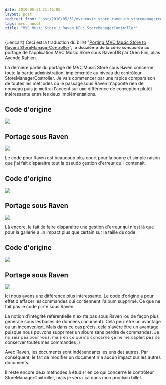 ```yaml
---
date: 2010-05-31 21:46:00
layout: post
redirect_from: "post/2010/05/31/mvc-music-store-raven-db-storemanagercontroller"
tags: mvc, nosql
title: "MVC Music Store / Raven DB : StoreManagerController"
---
```


{:.encart}
Ceci est la traduction du billet "[Porting MVC Music Store to Raven: StoreManagerController](http://ayende.com/Blog/archive/2010/05/29/porting-mvc-music-store-to-raven-storemanagercontroller.aspx)", le
douzième de la série consacrée au portage de l'application MVC Music Store sous
RavenDB par Oren Eini, alias Ayende Rahien.

La dernière partie du portage de MVC Music Store sous Raven concerne toute
la partie administration, implémentée au niveau du contrôleur
StoreManagerController. Je vais commencer par une rapide comparaison de toutes
les méthodes où le passage sous Raven n'apporte rien de nouveau puis je mettrai
l'accent sur une différence de conception plutôt intéressante entre les deux
implémentations.

## Code d'origine

![](http://ayende.com/Blog/images/ayende_com/Blog/WindowsLiveWriter/PortingMVCMusicStoretoRavenStoreManagerC_DCF0/image_thumb.png)

## Portage sous Raven

![](http://ayende.com/Blog/images/ayende_com/Blog/WindowsLiveWriter/PortingMVCMusicStoretoRavenStoreManagerC_DCF0/image_thumb_1.png)

Le code pour Raven est beaucoup plus court pour la bonne et simple raison
que j'ai fait disparaitre tout la pseudo gestion d'erreur qu'il contenait.

## Code d'origine

![](http://ayende.com/Blog/images/ayende_com/Blog/WindowsLiveWriter/PortingMVCMusicStoretoRavenStoreManagerC_DCF0/image_thumb_5.png)

## Portage sous Raven

![](http://ayende.com/Blog/images/ayende_com/Blog/WindowsLiveWriter/PortingMVCMusicStoretoRavenStoreManagerC_DCF0/image_thumb_6.png)

Là encore, le fait de faire disparaitre une gestion d'erreur qui n'est là
que pour la gallerie a un impact plus que certain sur la taille du code.

## Code d'origine

![](http://ayende.com/Blog/images/ayende_com/Blog/WindowsLiveWriter/PortingMVCMusicStoretoRavenStoreManagerC_DCF0/image_thumb_7.png)

## Portage sous Raven

![](http://ayende.com/Blog/images/ayende_com/Blog/WindowsLiveWriter/PortingMVCMusicStoretoRavenStoreManagerC_DCF0/image_thumb_8.png)

Ici nous avons une différence plus intéressante. Le code d'origine a pour
effet d'effacer les commandes qui contiennent l'album supprimé. Ce que ne fait
pas le code porté sous Raven.

La notion d'intégrité référentielle n'existe pas sous Raven (ou de façon
plus générale sous les bases de données document). Cela peut être un avantage
ou un inconvénient. Mais dans ce cas précis, cela s'avère être un avantage
puisque nous pouvons supprimer un album sans perdre de commandes. Je ne sais
pas pour vous, mais en ce qui me concerne ça ne me déplait pas de conserver
toutes mes commandes :)

Avec Raven, les documents sont indépendants les uns des autres. Par
conséquent, le fait de modifier un document n'a aucun impact sur les autres
documents.

Il reste encore deux méthodes à étudier en ce qui concerne le contrôleur
StoreManagerController, mais je verrai ça dans mon prochain billet.
